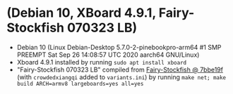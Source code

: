 # (Debian 10, XBoard 4.9.1, Fairy-Stockfish 070323 LB)

- Debian 10 (Linux Debian-Desktop 5.7.0-2-pinebookpro-arm64 #1 SMP PREEMPT Sat Sep 26 14:08:57 UTC 2020 aarch64 GNU/Linux)
- Xboard 4.9.1 installed by running `sudo apt install xboard`
- "Fairy-Stockfish 070323 LB" compiled from [Fairy-Stockfish @ 7bbe19f] (with `crowdedxiangqi` added to `variants.ini`) by running `make net; make build ARCH=armv8 largeboards=yes all=yes`

[Fairy-Stockfish @ 7bbe19f]: https://github.com/fairy-stockfish/Fairy-Stockfish/commit/7bbe19f1428a5f981a45c0c27b10c19f3d725931
